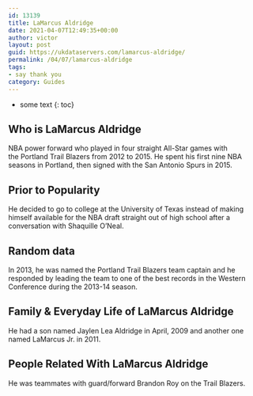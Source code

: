 ```yaml
---
id: 13139
title: LaMarcus Aldridge
date: 2021-04-07T12:49:35+00:00
author: victor
layout: post
guid: https://ukdataservers.com/lamarcus-aldridge/
permalink: /04/07/lamarcus-aldridge
tags:
- say thank you
category: Guides
---
```


* some text
{: toc}


## Who is LaMarcus Aldridge



NBA power forward who played in four straight All-Star games with the Portland Trail Blazers from 2012 to 2015. He spent his first nine NBA seasons in Portland, then signed with the San Antonio Spurs in 2015.

                
                
                
## Prior to Popularity



He decided to go to college at the University of Texas instead of making himself available for the NBA draft straight out of high school after a conversation with Shaquille O&#8217;Neal.

                
                
                
## Random data



In 2013, he was named the Portland Trail Blazers team captain and he responded by leading the team to one of the best records in the Western Conference during the 2013-14 season.

                
                
                
## Family & Everyday Life of LaMarcus Aldridge



He had a son named Jaylen Lea Aldridge in April, 2009 and another one named LaMarcus Jr. in 2011.

                
                
                
## People Related With LaMarcus Aldridge



He was teammates with guard/forward Brandon Roy on the Trail Blazers.

                
              
            
          
          
          